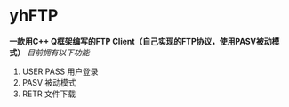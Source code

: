 # yhFTP
 **一款用C++ Q框架编写的FTP Client（自己实现的FTP协议，使用PASV被动模式）** 
 _目前拥有以下功能_ 
1. USER PASS 用户登录
2. PASV 被动模式
3. RETR 文件下载
